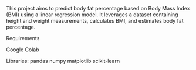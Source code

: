 This project aims to predict body fat percentage based on Body Mass Index (BMI) using a linear regression model. It leverages a dataset containing height and weight measurements, calculates BMI, and estimates body fat percentage.

Requirements

Google Colab

Libraries:
pandas
numpy
matplotlib
scikit-learn



